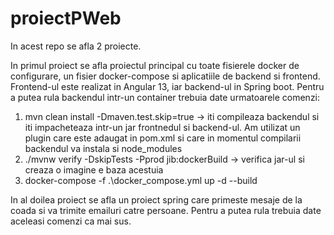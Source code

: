 # proiectPWeb

In acest repo se afla 2 proiecte. 

In primul proiect se afla proiectul principal cu toate fisierele docker de configurare, un fisier docker-compose si aplicatiile
de backend si frontend. Frontend-ul este realizat in Angular 13, iar backend-ul in Spring boot. Pentru a putea rula backendul intr-un container trebuia date
urmatoarele comenzi:
1. mvn clean install -Dmaven.test.skip=true -> iti compileaza backendul si iti impacheteaza intr-un jar frontnedul si backend-ul. Am utilizat un plugin care este
adaugat in pom.xml si care in momentul compilarii backendul va instala si node_modules 
3. ./mvnw verify -DskipTests -Pprod jib:dockerBuild -> verifica jar-ul si creaza o imagine e baza acestuia
4. docker-compose -f .\docker_compose.yml up -d --build

In al doilea proiect se afla un proiect spring care primeste mesaje de la coada si va trimite emailuri catre persoane. Pentru a putea rula trebuia date aceleasi
comenzi ca mai sus.
